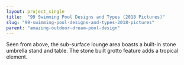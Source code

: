 ```yaml
---
layout: project_single
title:  "99 Swimming Pool Designs and Types (2018 Pictures)"
slug: "99-swimming-pool-designs-and-types-2018-pictures"
parent: "amazing-outdoor-dream-pool-design"
---
```

Seen from above, the sub-surface lounge area boasts a built-in stone umbrella stand and table. The stone built grotto feature adds a tropical element.